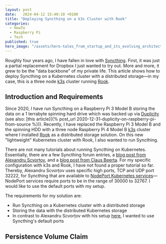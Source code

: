 ```yaml
---
layout: post
date:   2024-04-12 15:40:10 +0100
title: "Deploying Syncthing on a k3s Cluster with Rook"
categories:
  - HowTo
  - Raspberry Pi
  - Tech
published: true
hero_image: "/assets/hero-tales_from_startup_and_its_evolving_architecture.svg"
---
```

Roughly four years ago, I have fallen in love with [Syncthing](https://syncthing.net).
First, it was just a partial replacement for Dropbox I just wanted to try out.
More and more, it grew to be the "data backbone" of my private life.
This article shows how to deploy Syncthing on a Kubernetes cluster with a distributed storage—in my case, this is a three node [k3s](https://k3s.io/) cluster running [Rook](https://rook.io/).

## Introduction and Requirements

Since 2020, I have run Syncthing on a Raspberry Pi 3 Model B storing the data on a 1 terrabyte spinning hard drive which was backed up via [Duplicity](https://duplicity.gitlab.io/) (see also: [this article]({% post_url 2020-12-31-duplicity-on-raspberry-pi-from-source %})).
Recently, I have replaced the Raspberry Pi 3 Model B and the spinning HDD with a three node Raspberry Pi 4 Model B [k3s](https://k3s.io/) cluster where I installed [Rook](https://rook.io/) as a distributed storage solution.
On this new "lightweight" Kubernetes cluster with Rook, I also wanted to run Syncthing.

There are not many tutorials about running Syncthing on Kubernetes.
Essentially, there are a few Syncthing forum entries, a [blog post from Alexandru Scvorțov](https://scvalex.net/posts/53/), and a [blog post from Claus Beerta](https://claus.beerta.net/articles/syncthing-hugo-kubernetes-put-to-work/).
For my specific configuration with k3s and Rook, I have not found a proper tutorial so far.
Thereby, Alexandru Scvorțov uses specific high ports, TCP and UDP port 32222, for Syncthing that are available to [NodePort Kubernetes services](https://kubernetes.io/docs/concepts/services-networking/service/#type-nodeport)—NodePort services require ports to be in the range of 30000 to 32767.
I would like to use the default ports with my setup.

The requirements for my solution are:
 * Run Syncthing on a Kubernetes cluster with a distributed storage
 * Storing the data with the distributed Kubernetes storage
 * In contrast to Alexandru Scvorțov with his setup [here](https://scvalex.net/posts/53/), I wanted to use Syncthing's default ports

## Persistence Volume Claim

